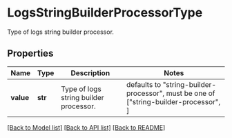 # LogsStringBuilderProcessorType

Type of logs string builder processor.

## Properties
Name | Type | Description | Notes
------------ | ------------- | ------------- | -------------
**value** | **str** | Type of logs string builder processor. | defaults to "string-builder-processor",  must be one of ["string-builder-processor", ]

[[Back to Model list]](README.md#documentation-for-models) [[Back to API list]](README.md#documentation-for-api-endpoints) [[Back to README]](README.md)


